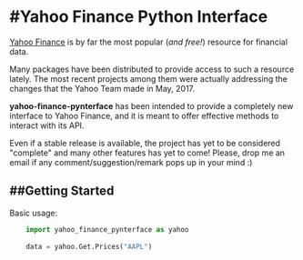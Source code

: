 #Yahoo Finance Python Interface
===================

 [Yahoo Finance](https://finance.yahoo.com/) is by far the most popular (_and free!_) resource for financial data. 

Many packages have been distributed to provide access to such a resource lately.
The most recent projects among them were actually addressing the changes that the Yahoo Team made in May, 2017. 

**yahoo-finance-pynterface** has been intended to provide a completely new interface to Yahoo Finance,
and it is meant to offer effective methods to interact with its API. 

Even if a stable release is available, the project has yet to be considered "complete" and many other features has yet to come!
Please, drop me an email if any comment/suggestion/remark pops up in your mind :)


##Getting Started
-------------

Basic usage:

```python
    import yahoo_finance_pynterface as yahoo
    
    data = yahoo.Get.Prices("AAPL")
```
